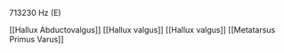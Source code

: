 713230 Hz (E)

[[Hallux Abductovalgus]]
[[Hallux valgus]]
[[Hallux valgus]]
[[Metatarsus Primus Varus]]